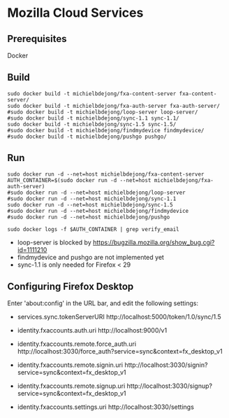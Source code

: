 # Mozilla Cloud Services

## Prerequisites

Docker

## Build

````
sudo docker build -t michielbdejong/fxa-content-server fxa-content-server/
sudo docker build -t michielbdejong/fxa-auth-server fxa-auth-server/
#sudo docker build -t michielbdejong/loop-server loop-server/
#sudo docker build -t michielbdejong/sync-1.1 sync-1.1/
sudo docker build -t michielbdejong/sync-1.5 sync-1.5/
#sudo docker build -t michielbdejong/findmydevice findmydevice/
#sudo docker build -t michielbdejong/pushgo pushgo/
````

## Run

````
sudo docker run -d --net=host michielbdejong/fxa-content-server
AUTH_CONTAINER=$(sudo docker run -d --net=host michielbdejong/fxa-auth-server)
#sudo docker run -d --net=host michielbdejong/loop-server
#sudo docker run -d --net=host michielbdejong/sync-1.1
sudo docker run -d --net=host michielbdejong/sync-1.5
#sudo docker run -d --net=host michielbdejong/findmydevice
#sudo docker run -d --net=host michielbdejong/pushgo

sudo docker logs -f $AUTH_CONTAINER | grep verify_email
````

* loop-server is blocked by https://bugzilla.mozilla.org/show_bug.cgi?id=1111210
* findmydevice and pushgo are not implemented yet
* sync-1.1 is only needed for Firefox < 29

## Configuring Firefox Desktop

Enter 'about:config' in the URL bar, and edit the following settings:

* services.sync.tokenServerURI			http://localhost:5000/token/1.0/sync/1.5

* identity.fxaccounts.auth.uri			http://localhost:9000/v1

* identity.fxaccounts.remote.force_auth.uri	http://localhost:3030/force_auth?service=sync&context=fx_desktop_v1
* identity.fxaccounts.remote.signin.uri		http://localhost:3030/signin?service=sync&context=fx_desktop_v1
* identity.fxaccounts.remote.signup.uri		http://localhost:3030/signup?service=sync&context=fx_desktop_v1
* identity.fxaccounts.settings.uri		http://localhost:3030/settings
